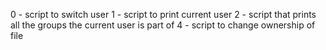0 - script to switch user
1 - script to print current user
2 - script that prints all the groups the current user is part of
4 - script to change ownership of file
